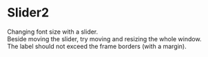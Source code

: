 # Slider2<br/>
Changing font size with a slider.<br/>
Beside moving the slider, try moving and resizing the whole window.<br/>
The label should not exceed the frame borders (with a margin).
